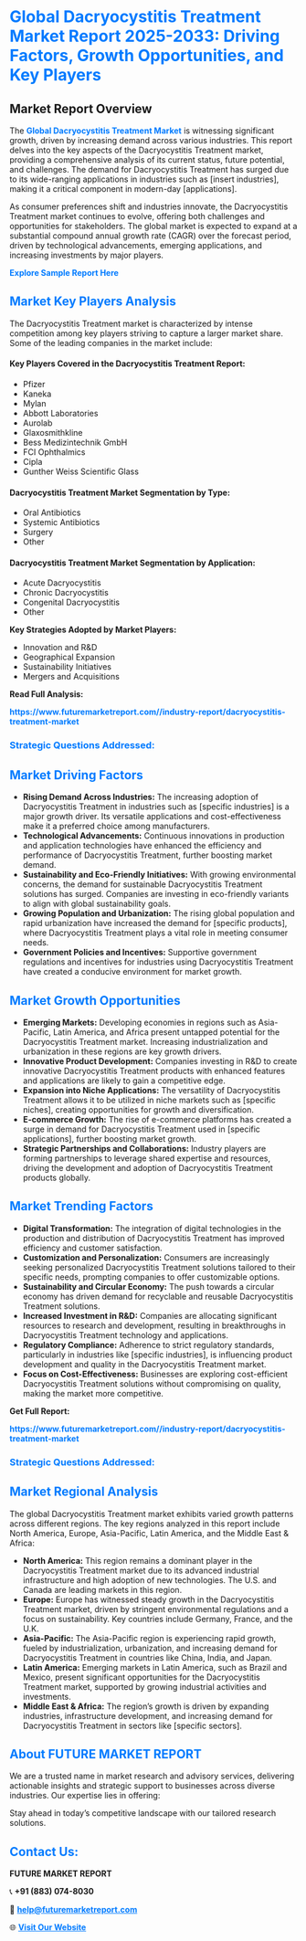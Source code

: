 <h1 style="color: #007BFF;">Global Dacryocystitis Treatment Market Report 2025-2033: Driving Factors, Growth Opportunities, and Key Players</h1>

<section id="overview">
<h2>Market Report Overview</h2>
<p>The <a href="https://www.futuremarketreport.com//industry-report/dacryocystitis-treatment-market" style="color: #007BFF; text-decoration: none;"><strong>Global Dacryocystitis Treatment Market</strong></a> is witnessing significant growth, driven by increasing demand across various industries. This report delves into the key aspects of the Dacryocystitis Treatment market, providing a comprehensive analysis of its current status, future potential, and challenges. The demand for Dacryocystitis Treatment has surged due to its wide-ranging applications in industries such as [insert industries], making it a critical component in modern-day [applications].</p>
<p>As consumer preferences shift and industries innovate, the Dacryocystitis Treatment market continues to evolve, offering both challenges and opportunities for stakeholders. The global market is expected to expand at a substantial compound annual growth rate (CAGR) over the forecast period, driven by technological advancements, emerging applications, and increasing investments by major players.</p>
</section>

<section id="overview">
<p><a href="https://www.futuremarketreport.com//request-sample/reportId=78043" style="color: #007BFF; text-decoration: none;"><strong>Explore Sample Report Here</strong></a></p>
</section>

<section id="key-players">
<h2 style="color: #007BFF;">Market Key Players Analysis</h2>
<p>The Dacryocystitis Treatment market is characterized by intense competition among key players striving to capture a larger market share. Some of the leading companies in the market include:</p>
<h4>Key Players Covered in the Dacryocystitis Treatment Report:</h4>
<ul><li>Pfizer</li><li>Kaneka</li><li>Mylan</li><li>Abbott Laboratories</li><li>Aurolab</li><li>Glaxosmithkline</li><li>Bess Medizintechnik GmbH</li><li>FCI Ophthalmics</li><li>Cipla</li><li>Gunther Weiss Scientific Glass</li></ul>
<h4>Dacryocystitis Treatment Market Segmentation by Type:</h4>
<ul><li>Oral Antibiotics</li><li>Systemic Antibiotics</li><li>Surgery</li><li>Other</li></ul>

<h4>Dacryocystitis Treatment Market Segmentation by Application:</h4>
<ul><li>Acute Dacryocystitis</li><li>Chronic Dacryocystitis</li><li>Congenital Dacryocystitis</li><li>Other</li></ul>
<p><strong>Key Strategies Adopted by Market Players:</strong></p>
<ul>
<li>Innovation and R&D</li>
<li>Geographical Expansion</li>
<li>Sustainability Initiatives</li>
<li>Mergers and Acquisitions</li>
</ul>
</section>

<section>
<p><strong>Read Full Analysis: </strong></p><a href="https://www.futuremarketreport.com//industry-report/dacryocystitis-treatment-market" style="color: #007BFF; text-decoration: none;"><strong>https://www.futuremarketreport.com//industry-report/dacryocystitis-treatment-market</strong></a>
<h3 style="color: #007BFF;">Strategic Questions Addressed:</h3>
</section>

<section id="driving-factors">
<h2 style="color: #007BFF;">Market Driving Factors</h2>
<ul>
<li><strong>Rising Demand Across Industries:</strong> The increasing adoption of Dacryocystitis Treatment in industries such as [specific industries] is a major growth driver. Its versatile applications and cost-effectiveness make it a preferred choice among manufacturers.</li>
<li><strong>Technological Advancements:</strong> Continuous innovations in production and application technologies have enhanced the efficiency and performance of Dacryocystitis Treatment, further boosting market demand.</li>
<li><strong>Sustainability and Eco-Friendly Initiatives:</strong> With growing environmental concerns, the demand for sustainable Dacryocystitis Treatment solutions has surged. Companies are investing in eco-friendly variants to align with global sustainability goals.</li>
<li><strong>Growing Population and Urbanization:</strong> The rising global population and rapid urbanization have increased the demand for [specific products], where Dacryocystitis Treatment plays a vital role in meeting consumer needs.</li>
<li><strong>Government Policies and Incentives:</strong> Supportive government regulations and incentives for industries using Dacryocystitis Treatment have created a conducive environment for market growth.</li>
</ul>
</section>

<section id="growth-opportunities">
<h2 style="color: #007BFF;">Market Growth Opportunities</h2>
<ul>
<li><strong>Emerging Markets:</strong> Developing economies in regions such as Asia-Pacific, Latin America, and Africa present untapped potential for the Dacryocystitis Treatment market. Increasing industrialization and urbanization in these regions are key growth drivers.</li>
<li><strong>Innovative Product Development:</strong> Companies investing in R&D to create innovative Dacryocystitis Treatment products with enhanced features and applications are likely to gain a competitive edge.</li>
<li><strong>Expansion into Niche Applications:</strong> The versatility of Dacryocystitis Treatment allows it to be utilized in niche markets such as [specific niches], creating opportunities for growth and diversification.</li>
<li><strong>E-commerce Growth:</strong> The rise of e-commerce platforms has created a surge in demand for Dacryocystitis Treatment used in [specific applications], further boosting market growth.</li>
<li><strong>Strategic Partnerships and Collaborations:</strong> Industry players are forming partnerships to leverage shared expertise and resources, driving the development and adoption of Dacryocystitis Treatment products globally.</li>
</ul>
</section>

<section id="trending-factors">
<h2 style="color: #007BFF;">Market Trending Factors</h2>
<ul>
<li><strong>Digital Transformation:</strong> The integration of digital technologies in the production and distribution of Dacryocystitis Treatment has improved efficiency and customer satisfaction.</li>
<li><strong>Customization and Personalization:</strong> Consumers are increasingly seeking personalized Dacryocystitis Treatment solutions tailored to their specific needs, prompting companies to offer customizable options.</li>
<li><strong>Sustainability and Circular Economy:</strong> The push towards a circular economy has driven demand for recyclable and reusable Dacryocystitis Treatment solutions.</li>
<li><strong>Increased Investment in R&D:</strong> Companies are allocating significant resources to research and development, resulting in breakthroughs in Dacryocystitis Treatment technology and applications.</li>
<li><strong>Regulatory Compliance:</strong> Adherence to strict regulatory standards, particularly in industries like [specific industries], is influencing product development and quality in the Dacryocystitis Treatment market.</li>
<li><strong>Focus on Cost-Effectiveness:</strong> Businesses are exploring cost-efficient Dacryocystitis Treatment solutions without compromising on quality, making the market more competitive.</li>
</ul>
</section>

<section>
<p><strong>Get Full Report: </strong></p><a href="https://www.futuremarketreport.com//industry-report/dacryocystitis-treatment-market" style="color: #007BFF; text-decoration: none;"><strong>https://www.futuremarketreport.com//industry-report/dacryocystitis-treatment-market</strong></a>
<h3 style="color: #007BFF;">Strategic Questions Addressed:</h3>
</section>


<section id="regional-analysis">
<h2 style="color: #007BFF;">Market Regional Analysis</h2>
<p>The global Dacryocystitis Treatment market exhibits varied growth patterns across different regions. The key regions analyzed in this report include North America, Europe, Asia-Pacific, Latin America, and the Middle East & Africa:</p>
<ul>
<li><strong>North America:</strong> This region remains a dominant player in the Dacryocystitis Treatment market due to its advanced industrial infrastructure and high adoption of new technologies. The U.S. and Canada are leading markets in this region.</li>
<li><strong>Europe:</strong> Europe has witnessed steady growth in the Dacryocystitis Treatment market, driven by stringent environmental regulations and a focus on sustainability. Key countries include Germany, France, and the U.K.</li>
<li><strong>Asia-Pacific:</strong> The Asia-Pacific region is experiencing rapid growth, fueled by industrialization, urbanization, and increasing demand for Dacryocystitis Treatment in countries like China, India, and Japan.</li>
<li><strong>Latin America:</strong> Emerging markets in Latin America, such as Brazil and Mexico, present significant opportunities for the Dacryocystitis Treatment market, supported by growing industrial activities and investments.</li>
<li><strong>Middle East & Africa:</strong> The region’s growth is driven by expanding industries, infrastructure development, and increasing demand for Dacryocystitis Treatment in sectors like [specific sectors].</li>
</ul>
</section>

<footer>
<h2 style="color: #007BFF;">About FUTURE MARKET REPORT</h2>
<p>We are a trusted name in market research and advisory services, delivering actionable insights and strategic support to businesses across diverse industries. Our expertise lies in offering:</p>

<p>Stay ahead in today’s competitive landscape with our tailored research solutions.</p>

<h2 style="color: #007BFF;">Contact Us:</h2>
<p><strong>FUTURE MARKET REPORT</strong></p>
<p>📞 <strong>+91 (883) 074-8030</strong></p>
<p>📧 <strong><a href="mailto:help@futuremarketreport.com" style="color: #007BFF;">help@futuremarketreport.com</a></strong></p>
<p>🌐 <strong><a href="https://www.futuremarketreport.com/" style="color: #007BFF;">Visit Our Website</a></strong></p>
</footer>